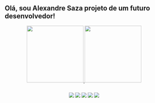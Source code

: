 ## Olá, sou Alexandre Saza projeto de um futuro desenvolvedor!
<div align="center">
  <a href="https://github.com/alexandresazaq">
  <img height="180em" src="https://github-readme-stats.vercel.app/api?username=alexandresazaq&show_icons=true&theme=radical&include_all_commits=true&count_private=true"/>
  <img height="180em" src="https://github-readme-stats.vercel.app/api/top-langs/?username=alexandresazaq&layout=compact&langs_count=7&theme=radical"/>
</div>
 
  ##
 
<div align="center"> 
  <a href="https://www.youtube.com/channel/UCpizX4uojyq0ugvz8uHfi9w" target="_blank"><img src="https://img.shields.io/badge/YouTube-FF0000?style=for-the-badge&logo=youtube&logoColor=white" target="_blank"></a>
  <a href="https://www.instagram.com/alexandre_saza" target="_blank"><img src="https://img.shields.io/badge/-Instagram-%23E4405F?style=for-the-badge&logo=instagram&logoColor=white" target="_blank"></a>
  <a href=mailto:aperreira495@gmail.com "><img src="https://img.shields.io/badge/-Gmail-%23333?style=for-the-badge&logo=gmail&logoColor=white" target="_blank"></a>
  <a href="https://www.linkedin.com/in/alexandre-pereira-de-saza-7bb357184/" target="_blank"><img src="https://img.shields.io/badge/-LinkedIn-%230077B5?style=for-the-badge&logo=linkedin&logoColor=white" target="_blank"></a> 
  <a href="https://api.whatsapp.com/send?phone=5562985450278&text=Ol%C3%A1%20Alexandre%20Tudo%20bem%3F%0AVim%20pelo%20github" target="_blank"><img src="https://img.shields.io/badge/WhatsApp-25D366?style=for-the-badge&logo=whatsapp&logoColor=white" target="_blank"></a>
</div>
